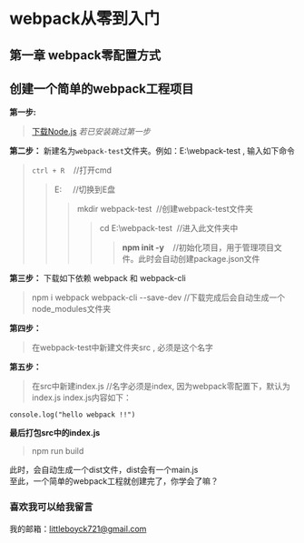 # webpack从零到入门

## 第一章 webpack零配置方式

## 创建一个简单的webpack工程项目

**第一步:**
>[下载Node.js](http://nodejs.cn/download/)
>*若已安装跳过第一步*

**第二步：**
新建名为`webpack-test`文件夹。例如：E:\webpack-test , 输入如下命令
> `ctrl + R`&nbsp;&nbsp;&nbsp;&nbsp;//打开cmd
>> E:&nbsp;&nbsp;&nbsp;&nbsp;&nbsp;//切换到E盘  
>>> mkdir webpack-test&nbsp;&nbsp;//创建webpack-test文件夹
>>>> cd E:\webpack-test&nbsp;&nbsp;//进入此文件夹中
>>>>> **npm init -y** &nbsp;&nbsp;&nbsp;//初始化项目，用于管理项目文件。此时会自动创建package.json文件

**第三步：**
下载如下依赖 webpack 和 webpack-cli
> npm i webpack webpack-cli --save-dev       //下载完成后会自动生成一个node_modules文件夹

**第四步：**
> 在webpack-test中新建文件夹src , 必须是这个名字

**第五步：**
> 在src中新建index.js   //名字必须是index, 因为webpack零配置下，默认为index.js
> index.js内容如下：
```
console.log("hello webpack !!")
```

**最后打包src中的index.js**
> npm run build

此时，会自动生成一个dist文件，dist会有一个main.js    
至此，一个简单的webpack工程就创建完了，你学会了嘛？

### 喜欢我可以给我留言
我的邮箱：littleboyck721@gmail.com

